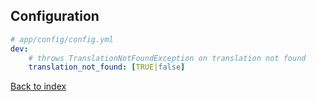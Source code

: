 Configuration
-------------

```yml
# app/config/config.yml
dev:
    # throws TranslationNotFoundException on translation not found
    translation_not_found: [TRUE|false]
```

[Back to index](../../README.md)
